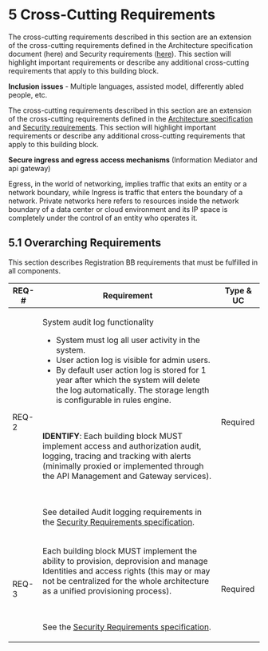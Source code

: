 # 5 Cross-Cutting Requirements

The cross-cutting requirements described in this section are an extension of the cross-cutting requirements defined in the Architecture specification document (here) and Security requirements ([here](https://govstack.gitbook.io/specification/building-blocks/security-requirements)). This section will highlight important requirements or describe any additional cross-cutting requirements that apply to this building block.

**Inclusion issues** - Multiple languages, assisted model, differently abled people, etc.

The cross-cutting requirements described in this section are an extension of the cross-cutting requirements defined in the [Architecture specification](../architecture-and-nonfunctional-requirements/) and [Security requirements](../security-requirements/). This section will highlight important requirements or describe any additional cross-cutting requirements that apply to this building block.

**Secure ingress and egress access mechanisms** (Information Mediator and api gateway)

Egress, in the world of networking, implies traffic that exits an entity or a network boundary, while Ingress is traffic that enters the boundary of a network. Private networks here refers to resources inside the network boundary of a data center or cloud environment and its IP space is completely under the control of an entity who operates it.

## 5.1 Overarching Requirements <a href="#docs-internal-guid-5b083c0e-7fff-0396-fba2-8a081b3bbff8" id="docs-internal-guid-5b083c0e-7fff-0396-fba2-8a081b3bbff8"></a>

This section describes Registration BB requirements that must be fulfilled in all components.

| **REQ-#** | **Requirement**                                                                                                                                                                                                                                                                                                                                                                                                                                                                                                                                                                                                                                                                                                                                                      | **Type & UC** |
| --------- | -------------------------------------------------------------------------------------------------------------------------------------------------------------------------------------------------------------------------------------------------------------------------------------------------------------------------------------------------------------------------------------------------------------------------------------------------------------------------------------------------------------------------------------------------------------------------------------------------------------------------------------------------------------------------------------------------------------------------------------------------------------------- | ------------- |
| REQ-2     | <p>System audit log functionality</p><ul><li>System must log all user activity in the system.</li><li>User action log is visible for admin users.</li><li>By default user action log is stored for 1 year after which the system will delete the log automatically. The storage length is configurable in rules engine.</li></ul><p><br></p><p><strong>IDENTIFY</strong>: Each building block MUST implement access and authorization audit, logging, tracing and tracking with alerts (minimally proxied or implemented through the API Management and Gateway services).</p><p><br></p><p>See detailed Audit logging requirements in the <a href="https://docs.egovstack.net/v1.1.0/Security_Requirements_v1.1.0.pdf">Security Requirements specification</a>.</p> | Required      |
| REQ-3     | <p>Each building block MUST implement the ability to provision, deprovision and manage Identities and access rights (this may or may not be centralized for the whole architecture as a unified provisioning process).</p><p><br></p><p>See the <a href="https://govstack.gitbook.io/specification/building-blocks/security-requirements">Security Requirements specification</a>.</p>                                                                                                                                                                                                                                                                                                                                                                               | Required      |
